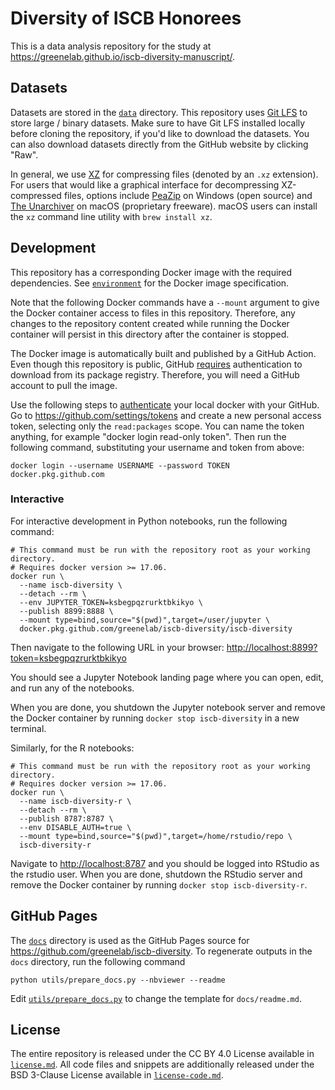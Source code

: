 # Diversity of ISCB Honorees

This is a data analysis repository for the study at <https://greenelab.github.io/iscb-diversity-manuscript/>.

## Datasets

Datasets are stored in the [`data`](data) directory.
This repository uses [Git LFS](https://git-lfs.github.com/) to store large / binary datasets.
Make sure to have Git LFS installed locally before cloning the repository,
if you'd like to download the datasets.
You can also download datasets directly from the GitHub website by clicking "Raw".

In general, we use [XZ](https://tukaani.org/xz/) for compressing files (denoted by an `.xz` extension).
For users that would like a graphical interface for decompressing XZ-compressed files,
options include [PeaZip](https://giorgiotani.github.io/PeaZip/) on Windows (open source) and [The Unarchiver](https://theunarchiver.com/) on macOS (proprietary freeware).
macOS users can install the `xz` command line utility with `brew install xz`.

## Development

This repository has a corresponding Docker image with the required dependencies.
See [`environment`](environment) for the Docker image specification.

Note that the following Docker commands have a `--mount` argument to give the Docker container access to files in this repository.
Therefore, any changes to the repository content created while running the Docker container will persist in this directory after the container is stopped.

The Docker image is automatically built and published by a GitHub Action.
Even though this repository is public, GitHub [requires](https://github.community/t5/GitHub-Actions/docker-pull-from-public-GitHub-Package-Registry-fail-with-quot/td-p/32782) authentication to download from its package registry.
Therefore, you will need a GitHub account to pull the image.

Use the following steps to [authenticate](https://help.github.com/en/packages/using-github-packages-with-your-projects-ecosystem/configuring-docker-for-use-with-github-packages#authenticating-to-github-packages) your local docker with your GitHub.
Go to <https://github.com/settings/tokens> and create a new personal access token, selecting only the `read:packages` scope.
You can name the token anything, for example "docker login read-only token".
Then run the following command, substituting your username and token from above:

```shell
docker login --username USERNAME --password TOKEN docker.pkg.github.com
```

### Interactive

For interactive development in Python notebooks, run the following command:

```shell
# This command must be run with the repository root as your working directory.
# Requires docker version >= 17.06.
docker run \
  --name iscb-diversity \
  --detach --rm \
  --env JUPYTER_TOKEN=ksbegpqzrurktbkikyo \
  --publish 8899:8888 \
  --mount type=bind,source="$(pwd)",target=/user/jupyter \
  docker.pkg.github.com/greenelab/iscb-diversity/iscb-diversity
```

Then navigate to the following URL in your browser:
<http://localhost:8899?token=ksbegpqzrurktbkikyo>

You should see a Jupyter Notebook landing page where you can open, edit, and run any of the notebooks.

When you are done, you shutdown the Jupyter notebook server and remove the Docker container by running ```docker stop iscb-diversity``` in a new terminal.

Similarly, for the R notebooks:
```shell
# This command must be run with the repository root as your working directory.
# Requires docker version >= 17.06.
docker run \
  --name iscb-diversity-r \
  --detach --rm \
  --publish 8787:8787 \
  --env DISABLE_AUTH=true \
  --mount type=bind,source="$(pwd)",target=/home/rstudio/repo \
  iscb-diversity-r
```

Navigate to <http://localhost:8787> and you should be logged into RStudio as the rstudio user.
When you are done, shutdown the RStudio server and remove the Docker container by running ```docker stop iscb-diversity-r```.


## GitHub Pages

The [`docs`](docs) directory is used as the GitHub Pages source for <https://github.com/greenelab/iscb-diversity>.
To regenerate outputs in the `docs` directory, run the following command

```shell
python utils/prepare_docs.py --nbviewer --readme
```

Edit [`utils/prepare_docs.py`](utils/prepare_docs.py) to change the template for `docs/readme.md`.

## License

The entire repository is released under the CC BY 4.0 License available in [`license.md`](license.md).
All code files and snippets are additionally released under the BSD 3-Clause License available in [`license-code.md`](license-code.md).
